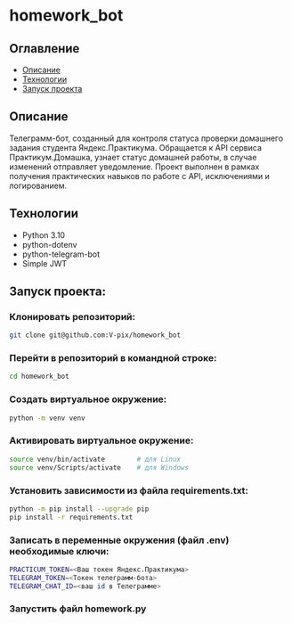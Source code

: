 # homework_bot

## Оглавление
- [Описание](#description)
- [Технологии](#technologies)
- [Запуск проекта](#launch)

<a id=description></a>
## Описание
Телеграмм-бот, созданный для контроля статуса проверки домашнего задания студента Яндекс.Практикума. Обращается к API сервиса Практикум.Домашка, узнает статус домашней работы, в случае изменений отправляет уведомление. Проект выполнен в рамках получения практических навыков по работе с API, исключениями и логированием.

<a id=technologies></a>
## Технологии
- Python 3.10
- python-dotenv 
- python-telegram-bot
- Simple JWT

<a id=launch></a>
## Запуск проекта:
### Клонировать репозиторий:
```bash
git clone git@github.com:V-pix/homework_bot

```
### Перейти в репозиторий в командной строке:
```bash
cd homework_bot
```
### Cоздать виртуальное окружение:
```bash
python -m venv venv
```
### Активировать виртуальное окружение:
```bash
source venv/bin/activate        # для Linux
source venv/Scripts/activate    # для Windows
```
### Установить зависимости из файла requirements.txt:
```bash
python -m pip install --upgrade pip
pip install -r requirements.txt
```
### Записать в переменные окружения (файл .env) необходимые ключи:
```bash
PRACTICUM_TOKEN=<Ваш токен Яндекс.Практикума>
TELEGRAM_TOKEN=<Токен телеграмм-бота>
TELEGRAM_CHAT_ID=<ваш id в Телеграмме>
```
### Запустить файл homework.py
